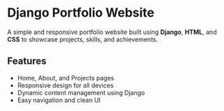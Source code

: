 # Django Portfolio Website

A simple and responsive portfolio website built using **Django**, **HTML**, and **CSS** to showcase projects, skills, and achievements.

## Features
- Home, About, and Projects pages
- Responsive design for all devices
- Dynamic content management using Django
- Easy navigation and clean UI
